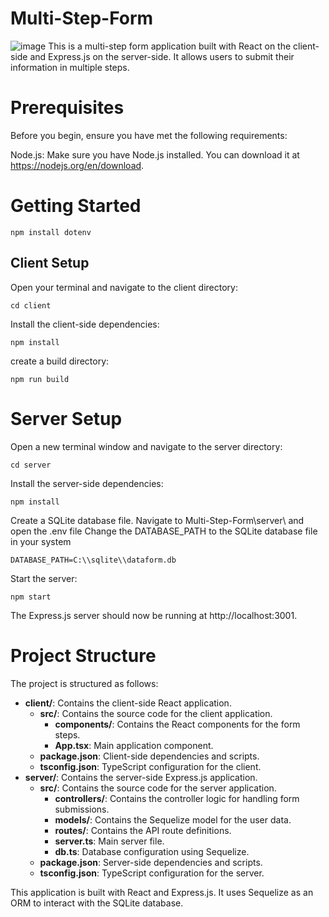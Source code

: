 # Multi-Step-Form
![image](https://github.com/AdonayTecle/Multi-Step-Form/assets/15231050/0194e258-8763-4ad3-87b5-2337a691799f)
This is a multi-step form application built with React on the client-side and Express.js on the server-side. It allows users to submit their information in multiple steps.

# Prerequisites

Before you begin, ensure you have met the following requirements:

Node.js: Make sure you have Node.js installed. You can download it at https://nodejs.org/en/download.

# Getting Started

    npm install dotenv

## Client Setup

Open your terminal and navigate to the client directory:

    cd client

Install the client-side dependencies:

    npm install

create a build directory:

    npm run build

# Server Setup

Open a new terminal window and navigate to the server directory:

    cd server

Install the server-side dependencies:

    npm install

Create a SQLite database file.
Navigate to Multi-Step-Form\server\ and open the .env file
Change the DATABASE_PATH to the SQLite database file in your system

    DATABASE_PATH=C:\\sqlite\\dataform.db

Start the server:

    npm start

The Express.js server should now be running at http://localhost:3001.

# Project Structure

The project is structured as follows:

* **client/**: Contains the client-side React application.
    * **src/**: Contains the source code for the client application.
        * **components/**: Contains the React components for the form steps.
        * **App.tsx**: Main application component.
    * **package.json**: Client-side dependencies and scripts.
    * **tsconfig.json**: TypeScript configuration for the client.
* **server/**: Contains the server-side Express.js application.
    * **src/**: Contains the source code for the server application.
        * **controllers/**: Contains the controller logic for handling form submissions.
        * **models/**: Contains the Sequelize model for the user data.
        * **routes/**: Contains the API route definitions.
        * **server.ts**: Main server file.
        * **db.ts**: Database configuration using Sequelize.
    * **package.json**: Server-side dependencies and scripts.
    * **tsconfig.json**: TypeScript configuration for the server.

This application is built with React and Express.js.
It uses Sequelize as an ORM to interact with the SQLite database.

